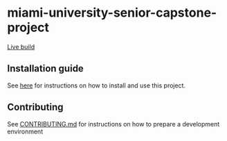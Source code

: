 # miami-university-senior-capstone-project

[Live build](https://0x326.gitlab.io/miami-university-senior-capstone-project)

## Installation guide

See [here](https://0x326.gitlab.io/miami-university-senior-capstone-project/docs)
for instructions on how to install and use this project.

## Contributing

See [CONTRIBUTING.md](CONTRIBUTING.md) for instructions on how to prepare a development environment
